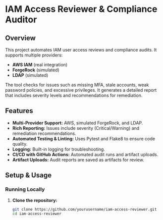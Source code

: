# IAM Access Reviewer & Compliance Auditor

## Overview
This project automates IAM user access reviews and compliance audits. It supports multiple providers:
- **AWS IAM** (real integration)
- **ForgeRock** (simulated)
- **LDAP** (simulated)

The tool checks for issues such as missing MFA, stale accounts, weak password policies, and excessive privileges. It generates a detailed report that includes severity levels and recommendations for remediation.

## Features
- **Multi-Provider Support:** AWS, simulated ForgeRock, and LDAP.
- **Rich Reporting:** Issues include severity (Critical/Warning) and remediation recommendations.
- **Automated Testing & Linting:** Uses Pytest and Flake8 to ensure code quality.
- **Logging:** Built-in logging for troubleshooting.
- **CI/CD with GitHub Actions:** Automated audit runs and artifact uploads.
- **Artifact Uploads:** Audit reports are saved as artifacts for review.

## Setup & Usage

### Running Locally
1. **Clone the repository:**
   ```bash
   git clone https://github.com/yourusername/iam-access-reviewer.git
   cd iam-access-reviewer
